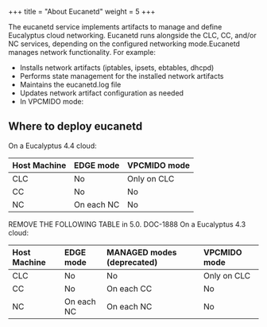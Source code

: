 +++
title = "About Eucanetd"
weight = 5
+++

The eucanetd service implements artifacts to manage and define Eucalyptus cloud networking. Eucanetd runs alongside the CLC, CC, and/or NC services, depending on the configured networking mode.Eucanetd manages network functionality. For example: 

* Installs network artifacts (iptables, ipsets, ebtables, dhcpd) 
* Performs state management for the installed network artifacts 
* Maintains the eucanetd.log file 
* Updates network artifact configuration as needed 
* In VPCMIDO mode: 



## Where to deploy eucanetd
On a Eucalyptus 4.4 cloud: 


| Host Machine | EDGE mode | VPCMIDO mode | 
|  :---- |  :---- |  :---- | 
| CLC | No | Only on CLC | 
| CC | No | No | 
| NC | On each NC | No | 

REMOVE THE FOLLOWING TABLE in 5.0. DOC-1888 On a Eucalyptus 4.3 cloud: 


| Host Machine | EDGE mode | MANAGED modes (deprecated) | VPCMIDO mode | 
|  :---- |  :---- |  :---- |  :---- | 
| CLC | No | No | Only on CLC | 
| CC | No | On each CC | No | 
| NC | On each NC | On each NC | No | 

